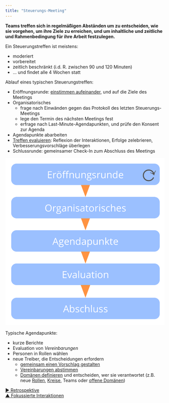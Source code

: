 ```yaml
---
title: "Steuerungs-Meeting"
---
```



**Teams treffen sich in regelmäßigen Abständen um zu entscheiden, wie sie vorgehen, um ihre Ziele zu erreichen, und um inhaltliche und zeitliche und Rahmenbedingung für ihre Arbeit festzulegen.**

Ein Steuerungstreffen ist meistens:

- moderiert 
- vorbereitet 
- zeitlich beschränkt (i.d. R. zwischen 90 und 120 Minuten)
- ... und findet alle 4 Wochen statt

Ablauf eines typischen Steuerungstreffen:

- Eröffnungsrunde: [einstimmen aufeinander](check-in.html), und auf die Ziele des Meetings
- Organisatorisches 
    - frage nach Einwänden gegen das Protokoll des letzten Steuerungs-Meetings
    - lege den Termin des nächsten Meetings fest
    - erfrage nach Last-Minute-Agendapunkten, und prüfe den Konsent zur Agenda
- Agendapunkte abarbeiten 
- [Treffen evaluieren](evaluate-meetings.html): Reflexion der Interaktionen, Erfolge zelebrieren, Verbesserungsvorschläge überlegen
- Schlussrunde: gemeinsamer Check-In zum Abschluss des Meetings

![Die Phasen eines Steuerungsmeetings](img/meetings/governance-meeting.png)

Typische Agendapunkte:

- kurze Berichte 
- Evaluation von <dfn data-info="Vereinbarung: Eine (gemeinsam) beschlossene Richtlinie, oder ein Prozess oder Protokoll, um den Wertfluss in der Organisation zu gestalten.">Vereinbarungen</dfn>
- Personen in Rollen wählen 
- neue Treiber, die Entscheidungen erfordern 
    - [gemeinsam einen Vorschlag gestalten](co-create-proposals.html)
    - [Vereinbarungen abstimmen](consent-decision-making.html)
    - [Domänen definieren](clarify-domains.html) und entscheiden, wer sie verantwortet (z.B. neue [Rollen](role.html), [Kreise](circle.html), Teams oder [offene Domänen](open-domain.html))

[&#9654; Retrospektive](retrospective.html)<br/>[&#9650; Fokussierte Interaktionen](focused-interactions.html)

